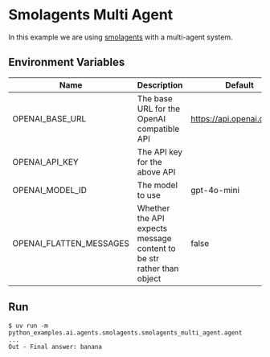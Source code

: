 # Smolagents Multi Agent

In this example we are using [smolagents](https://github.com/huggingface/smolagents) with a multi-agent system.

## Environment Variables

| Name | Description | Default |
| ---- | ----------- | ------- |
| OPENAI_BASE_URL | The base URL for the OpenAI compatible API | https://api.openai.com/v1 |
| OPENAI_API_KEY | The API key for the above API | |
| OPENAI_MODEL_ID | The model to use | gpt-4o-mini |
| OPENAI_FLATTEN_MESSAGES | Whether the API expects message content to be str rather than object | false |

## Run

```console
$ uv run -m python_examples.ai.agents.smolagents.smolagents_multi_agent.agent
...
Out - Final answer: banana
```
